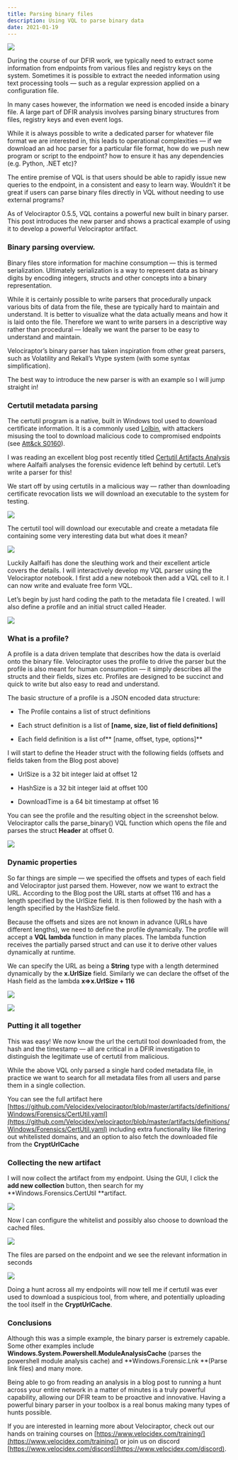 ```yaml
---
title: Parsing binary files
description: Using VQL to parse binary data
date: 2021-01-19
---
```


![](../../img/05guWyV7JU51Gcg3T?width=600px)

During the course of our DFIR work, we typically need to extract some information from endpoints from various files and registry keys on the system. Sometimes it is possible to extract the needed information using text processing tools — such as a regular expression applied on a configuration file.

In many cases however, the information we need is encoded inside a binary file. A large part of DFIR analysis involves parsing binary structures from files, registry keys and even event logs.

While it is always possible to write a dedicated parser for whatever file format we are interested in, this leads to operational complexities — if we download an ad hoc parser for a particular file format, how do we push new program or script to the endpoint? how to ensure it has any dependencies (e.g. Python, .NET etc)?

The entire premise of VQL is that users should be able to rapidly issue new queries to the endpoint, in a consistent and easy to learn way. Wouldn’t it be great if users can parse binary files directly in VQL without needing to use external programs?

As of Velociraptor 0.5.5, VQL contains a powerful new built in binary parser. This post introduces the new parser and shows a practical example of using it to develop a powerful Velociraptor artifact.

### Binary parsing overview.

Binary files store information for machine consumption — this is termed serialization. Ultimately serialization is a way to represent data as binary digits by encoding integers, structs and other concepts into a binary representation.

While it is certainly possible to write parsers that procedurally unpack various bits of data from the file, these are typically hard to maintain and understand. It is better to visualize what the data actually means and how it is laid onto the file. Therefore we want to write parsers in a descriptive way rather than procedural — Ideally we want the parser to be easy to understand and maintain.

Velociraptor’s binary parser has taken inspiration from other great parsers, such as Volatility and Rekall’s Vtype system (with some syntax simplification).

The best way to introduce the new parser is with an example so I will jump straight in!

### Certutil metadata parsing

The certutil program is a native, built in Windows tool used to download certificate information. It is a commonly used [Lolbin](https://lolbas-project.github.io/lolbas/Binaries/Certutil/), with attackers misusing the tool to download malicious code to compromised endpoints (see [Att&ck S0160](https://attack.mitre.org/software/S0160/)).

I was reading an excellent blog post recently titled [Certutil Artifacts Analysis](https://u0041.co/blog/post/3) where Aalfaifi analyses the forensic evidence left behind by certutil. Let’s write a parser for this!

We start off by using certutils in a malicious way — rather than downloading certificate revocation lists we will download an executable to the system for testing.

![](../../img/1c9DTl-Q04OAFY9T6CUidfw.png)

The certutil tool will download our executable and create a metadata file containing some very interesting data but what does it mean?

![](../../img/13ZKzTgDOewJinIZPEk_5TQ.png)

Luckily Aalfaifi has done the sleuthing work and their excellent article covers the details. I will interactively develop my VQL parser using the Velociraptor notebook. I first add a new notebook then add a VQL cell to it. I can now write and evaluate free form VQL.

Let’s begin by just hard coding the path to the metadata file I created. I will also define a profile and an initial struct called Header.

![](../../img/1Dr6MW-g3e7l_adVaf0ZpSw.png)

### What is a profile?

A profile is a data driven template that describes how the data is overlaid onto the binary file. Velociraptor uses the profile to drive the parser but the profile is also meant for human consumption — it simply describes all the structs and their fields, sizes etc. Profiles are designed to be succinct and quick to write but also easy to read and understand.

The basic structure of a profile is a JSON encoded data structure:

* The Profile contains a list of struct definitions

* Each struct definition is a list of **[name, size, list of field definitions]**

* Each field definition is a list of** [name, offset, type, options]**

I will start to define the Header struct with the following fields (offsets and fields taken from the Blog post above)

* UrlSize is a 32 bit integer laid at offset 12

* HashSize is a 32 bit integer laid at offset 100

* DownloadTime is a 64 bit timestamp at offset 16

You can see the profile and the resulting object in the screenshot below. Velociraptor calls the parse_binary() VQL function which opens the file and parses the struct **Header** at offset 0.

![](../../img/1WsI7L2niMYLC_N08v-eP1g.png)

### Dynamic properties

So far things are simple — we specified the offsets and types of each field and Velociraptor just parsed them. However, now we want to extract the URL. According to the Blog post the URL starts at offset 116 and has a length specified by the UrlSize field. It is then followed by the hash with a length specified by the HashSize field.

Because the offsets and sizes are not known in advance (URLs have different lengths), we need to define the profile dynamically. The profile will accept a **VQL lambda** function in many places. The lambda function receives the partially parsed struct and can use it to derive other values dynamically at runtime.

We can specify the URL as being a **String** type with a length determined dynamically by the **x.UrlSize** field. Similarly we can declare the offset of the Hash field as the lambda **x=>x.UrlSize + 116**

![](../../img/1HZ7HGESjXWLR3DfapFOAxA.png)

![](../../img/1S3LmbPVR8HpY1dgojr1kxA.png)

### Putting it all together

This was easy! We now know the url the certutil tool downloaded from, the hash and the timestamp — all are critical in a DFIR investigation to distinguish the legitimate use of certutil from malicious.

While the above VQL only parsed a single hard coded metadata file, in practice we want to search for all metadata files from all users and parse them in a single collection.

You can see the full artifact here [https://github.com/Velocidex/velociraptor/blob/master/artifacts/definitions/Windows/Forensics/CertUtil.yaml](https://github.com/Velocidex/velociraptor/blob/master/artifacts/definitions/Windows/Forensics/CertUtil.yaml) including extra functionality like filtering out whitelisted domains, and an option to also fetch the downloaded file from the **CryptUrlCache**

### Collecting the new **artifact**

I will now collect the artifact from my endpoint. Using the GUI, I click the **add new collection** button, then search for my **Windows.Forensics.CertUtil **artifact.

![](../../img/1j1yRTbk4mFoWNPBWKHHevA.png)

Now I can configure the whitelist and possibly also choose to download the cached files.

![](../../img/1djMNYeKuRJ5xISGh7ssg9Q.png)

The files are parsed on the endpoint and we see the relevant information in seconds

![](../../img/1W9X8wH91FoezNlOk4gXzuA.png)

Doing a hunt across all my endpoints will now tell me if certutil was ever used to download a suspicious tool, from where, and potentially uploading the tool itself in the **CryptUrlCache**.

### Conclusions

Although this was a simple example, the binary parser is extremely capable. Some other examples include **Windows.System.Powershell.ModuleAnalysisCache** (parses the powershell module analysis cache) and **Windows.Forensic.Lnk **(Parse link files) and many more.

Being able to go from reading an analysis in a blog post to running a hunt across your entire network in a matter of minutes is a truly powerful capability, allowing our DFIR team to be proactive and innovative. Having a powerful binary parser in your toolbox is a real bonus making many types of hunts possible.

If you are interested in learning more about Velociraptor, check out our hands on training courses on [https://www.velocidex.com/training/](https://www.velocidex.com/training/) or join us on discord [https://www.velocidex.com/discord](https://www.velocidex.com/discord).
